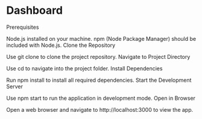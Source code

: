# Dashboard
<!-- some steps to be followed to run the project -->

Prerequisites

Node.js installed on your machine.
npm (Node Package Manager) should be included with Node.js.
Clone the Repository

Use git clone <repository-url> to clone the project repository.
Navigate to Project Directory

Use cd <project-directory> to navigate into the project folder.
Install Dependencies

Run npm install to install all required dependencies.
Start the Development Server

Use npm start to run the application in development mode.
Open in Browser

Open a web browser and navigate to http://localhost:3000 to view the app.
